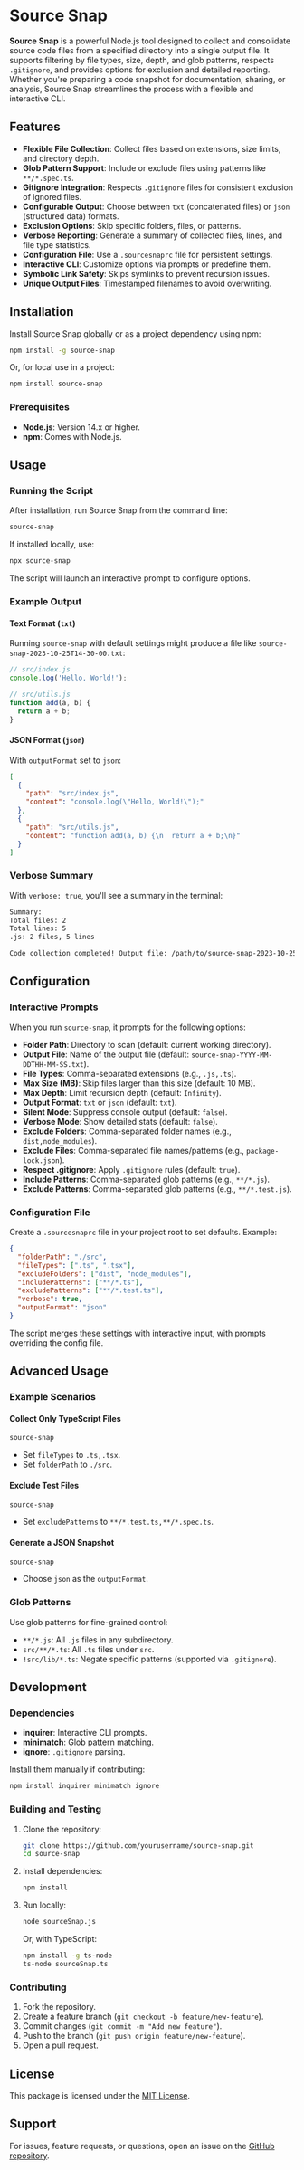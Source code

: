 # Source Snap

**Source Snap** is a powerful Node.js tool designed to collect and consolidate source code files from a specified directory into a single output file. It supports filtering by file types, size, depth, and glob patterns, respects `.gitignore`, and provides options for exclusion and detailed reporting. Whether you're preparing a code snapshot for documentation, sharing, or analysis, Source Snap streamlines the process with a flexible and interactive CLI.

## Features

- **Flexible File Collection**: Collect files based on extensions, size limits, and directory depth.
- **Glob Pattern Support**: Include or exclude files using patterns like `**/*.spec.ts`.
- **Gitignore Integration**: Respects `.gitignore` files for consistent exclusion of ignored files.
- **Configurable Output**: Choose between `txt` (concatenated files) or `json` (structured data) formats.
- **Exclusion Options**: Skip specific folders, files, or patterns.
- **Verbose Reporting**: Generate a summary of collected files, lines, and file type statistics.
- **Configuration File**: Use a `.sourcesnaprc` file for persistent settings.
- **Interactive CLI**: Customize options via prompts or predefine them.
- **Symbolic Link Safety**: Skips symlinks to prevent recursion issues.
- **Unique Output Files**: Timestamped filenames to avoid overwriting.

## Installation

Install Source Snap globally or as a project dependency using npm:

```bash
npm install -g source-snap
```

Or, for local use in a project:

```bash
npm install source-snap
```

### Prerequisites

- **Node.js**: Version 14.x or higher.
- **npm**: Comes with Node.js.

## Usage

### Running the Script

After installation, run Source Snap from the command line:

```bash
source-snap
```

If installed locally, use:

```bash
npx source-snap
```

The script will launch an interactive prompt to configure options.

### Example Output

#### Text Format (`txt`)

Running `source-snap` with default settings might produce a file like `source-snap-2023-10-25T14-30-00.txt`:

```js
// src/index.js
console.log('Hello, World!');

// src/utils.js
function add(a, b) {
  return a + b;
}
```

#### JSON Format (`json`)

With `outputFormat` set to `json`:

```json
[
  {
    "path": "src/index.js",
    "content": "console.log(\"Hello, World!\");"
  },
  {
    "path": "src/utils.js",
    "content": "function add(a, b) {\n  return a + b;\n}"
  }
]
```

### Verbose Summary

With `verbose: true`, you'll see a summary in the terminal:

```txt
Summary:
Total files: 2
Total lines: 5
.js: 2 files, 5 lines

Code collection completed! Output file: /path/to/source-snap-2023-10-25T14-30-00.txt
```

## Configuration

### Interactive Prompts

When you run `source-snap`, it prompts for the following options:

- **Folder Path**: Directory to scan (default: current working directory).
- **Output File**: Name of the output file (default: `source-snap-YYYY-MM-DDTHH-MM-SS.txt`).
- **File Types**: Comma-separated extensions (e.g., `.js,.ts`).
- **Max Size (MB)**: Skip files larger than this size (default: 10 MB).
- **Max Depth**: Limit recursion depth (default: `Infinity`).
- **Output Format**: `txt` or `json` (default: `txt`).
- **Silent Mode**: Suppress console output (default: `false`).
- **Verbose Mode**: Show detailed stats (default: `false`).
- **Exclude Folders**: Comma-separated folder names (e.g., `dist,node_modules`).
- **Exclude Files**: Comma-separated file names/patterns (e.g., `package-lock.json`).
- **Respect .gitignore**: Apply `.gitignore` rules (default: `true`).
- **Include Patterns**: Comma-separated glob patterns (e.g., `**/*.js`).
- **Exclude Patterns**: Comma-separated glob patterns (e.g., `**/*.test.js`).

### Configuration File

Create a `.sourcesnaprc` file in your project root to set defaults. Example:

```json
{
  "folderPath": "./src",
  "fileTypes": [".ts", ".tsx"],
  "excludeFolders": ["dist", "node_modules"],
  "includePatterns": ["**/*.ts"],
  "excludePatterns": ["**/*.test.ts"],
  "verbose": true,
  "outputFormat": "json"
}
```

The script merges these settings with interactive input, with prompts overriding the config file.

## Advanced Usage

### Example Scenarios

#### Collect Only TypeScript Files

```bash
source-snap
```

- Set `fileTypes` to `.ts,.tsx`.
- Set `folderPath` to `./src`.

#### Exclude Test Files

```bash
source-snap
```

- Set `excludePatterns` to `**/*.test.ts,**/*.spec.ts`.

#### Generate a JSON Snapshot

```bash
source-snap
```

- Choose `json` as the `outputFormat`.

### Glob Patterns

Use glob patterns for fine-grained control:

- `**/*.js`: All `.js` files in any subdirectory.
- `src/**/*.ts`: All `.ts` files under `src`.
- `!src/lib/*.ts`: Negate specific patterns (supported via `.gitignore`).

## Development

### Dependencies

- **inquirer**: Interactive CLI prompts.
- **minimatch**: Glob pattern matching.
- **ignore**: `.gitignore` parsing.

Install them manually if contributing:

```bash
npm install inquirer minimatch ignore
```

### Building and Testing

1. Clone the repository:

   ```bash
   git clone https://github.com/yourusername/source-snap.git
   cd source-snap
   ```

2. Install dependencies:

   ```bash
   npm install
   ```

3. Run locally:

   ```bash
   node sourceSnap.js
   ```

   Or, with TypeScript:

   ```bash
   npm install -g ts-node
   ts-node sourceSnap.ts
   ```

### Contributing

1. Fork the repository.
2. Create a feature branch (`git checkout -b feature/new-feature`).
3. Commit changes (`git commit -m "Add new feature"`).
4. Push to the branch (`git push origin feature/new-feature`).
5. Open a pull request.

## License

This package is licensed under the [MIT License](LICENSE).

## Support

For issues, feature requests, or questions, open an issue on the [GitHub repository](https://github.com/Harshalkatakiya/source-snap/issues).
